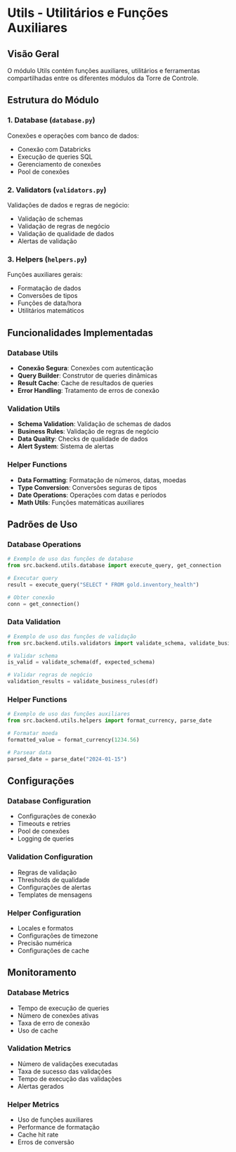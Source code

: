 # Utils - Utilitários e Funções Auxiliares

## Visão Geral

O módulo Utils contém funções auxiliares, utilitários e ferramentas compartilhadas entre os diferentes módulos da Torre de Controle.

## Estrutura do Módulo

### 1. Database (`database.py`)
Conexões e operações com banco de dados:
- Conexão com Databricks
- Execução de queries SQL
- Gerenciamento de conexões
- Pool de conexões

### 2. Validators (`validators.py`)
Validações de dados e regras de negócio:
- Validação de schemas
- Validação de regras de negócio
- Validação de qualidade de dados
- Alertas de validação

### 3. Helpers (`helpers.py`)
Funções auxiliares gerais:
- Formatação de dados
- Conversões de tipos
- Funções de data/hora
- Utilitários matemáticos

## Funcionalidades Implementadas

### Database Utils
- **Conexão Segura**: Conexões com autenticação
- **Query Builder**: Construtor de queries dinâmicas
- **Result Cache**: Cache de resultados de queries
- **Error Handling**: Tratamento de erros de conexão

### Validation Utils
- **Schema Validation**: Validação de schemas de dados
- **Business Rules**: Validação de regras de negócio
- **Data Quality**: Checks de qualidade de dados
- **Alert System**: Sistema de alertas

### Helper Functions
- **Data Formatting**: Formatação de números, datas, moedas
- **Type Conversion**: Conversões seguras de tipos
- **Date Operations**: Operações com datas e períodos
- **Math Utils**: Funções matemáticas auxiliares

## Padrões de Uso

### Database Operations
```python
# Exemplo de uso das funções de database
from src.backend.utils.database import execute_query, get_connection

# Executar query
result = execute_query("SELECT * FROM gold.inventory_health")

# Obter conexão
conn = get_connection()
```

### Data Validation
```python
# Exemplo de uso das funções de validação
from src.backend.utils.validators import validate_schema, validate_business_rules

# Validar schema
is_valid = validate_schema(df, expected_schema)

# Validar regras de negócio
validation_results = validate_business_rules(df)
```

### Helper Functions
```python
# Exemplo de uso das funções auxiliares
from src.backend.utils.helpers import format_currency, parse_date

# Formatar moeda
formatted_value = format_currency(1234.56)

# Parsear data
parsed_date = parse_date("2024-01-15")
```

## Configurações

### Database Configuration
- Configurações de conexão
- Timeouts e retries
- Pool de conexões
- Logging de queries

### Validation Configuration
- Regras de validação
- Thresholds de qualidade
- Configurações de alertas
- Templates de mensagens

### Helper Configuration
- Locales e formatos
- Configurações de timezone
- Precisão numérica
- Configurações de cache

## Monitoramento

### Database Metrics
- Tempo de execução de queries
- Número de conexões ativas
- Taxa de erro de conexão
- Uso de cache

### Validation Metrics
- Número de validações executadas
- Taxa de sucesso das validações
- Tempo de execução das validações
- Alertas gerados

### Helper Metrics
- Uso de funções auxiliares
- Performance de formatação
- Cache hit rate
- Erros de conversão
